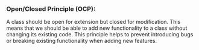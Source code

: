 ### Open/Closed Principle (OCP):

A class should be open for extension but
closed for modification. This means that we
should be able to add new functionality to a
class without changing its existing code. This
principle helps to prevent introducing bugs or
breaking existing functionality when adding
new features.
